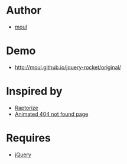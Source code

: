 Author
======

* [moul](https://github.com/moul)

Demo
====

* http://moul.github.io/jquery-rocket/original/

Inspired by
===========

* [Raptorize](http://www.zurb.com/playground/jquery-raptorize)
* [Animated 404 not found page](http://tutorialzine.com/2010/08/animated-404-not-found-page-css-jquery/)

Requires
========

* [jQuery](http://jquery.com)
